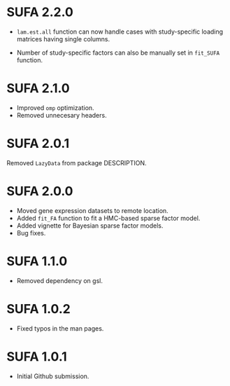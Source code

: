 # SUFA 2.2.0

-   `lam.est.all` function can now handle cases with study-specific loading matrices having single columns.

-   Number of study-specific factors can also be manually set in `fit_SUFA` function.

# SUFA 2.1.0

-   Improved `omp` optimization.
-   Removed unnecesary headers.

# SUFA 2.0.1

Removed `LazyData` from package DESCRIPTION.

# SUFA 2.0.0

-   Moved gene expression datasets to remote location.
-   Added `fit_FA` function to fit a HMC-based sparse factor model.
-   Added vignette for Bayesian sparse factor models.
-   Bug fixes.

# SUFA 1.1.0

-   Removed dependency on gsl.

# SUFA 1.0.2

-   Fixed typos in the man pages.

# SUFA 1.0.1

-   Initial Github submission.
